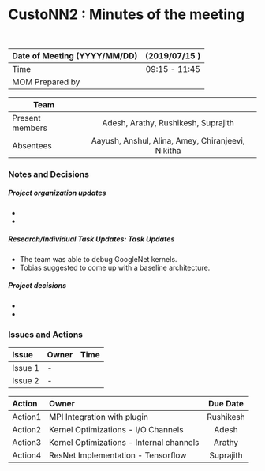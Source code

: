 # CustoNN2 : Minutes of the meeting
<br/>

| Date of Meeting (YYYY/MM/DD)  | (2019/07/15 )  |  
|:--- | :---: |  
| Time  |  09:15 - 11:45 |  
| MOM Prepared by  | <Arathy>  |  

| Team | |
| --- | :---: |
| Present members | Adesh, Arathy, Rushikesh, Suprajith | 
| Absentees | Aayush, Anshul, Alina, Amey, Chiranjeevi, Nikitha |

### Notes and Decisions 
##### Project organization updates
-  
- 
##### Research/Individual Task Updates: Task Updates
-    The team was able to debug GoogleNet kernels.
-    Tobias suggested to come up with a baseline architecture.


##### Project decisions
-
-

### Issues and Actions
| Issue | Owner | Time |
|:--- | :--- | :---: |
| Issue 1| - |
| Issue 2 | - |

|Action| Owner|Due Date|
|:--- | :--- | :---: |
| Action1 | MPI Integration with plugin | Rushikesh | Wednesday |
| Action2 | Kernel Optimizations - I/O Channels | Adesh | Wednesday |
| Action3 | Kernel Optimizations - Internal channels | Arathy | Wednesday |
| Action4 | ResNet Implementation - Tensorflow | Suprajith | Wednesday |



